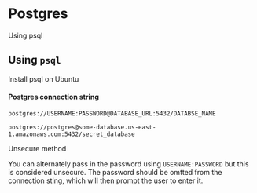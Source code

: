 # Postgres

Using psql

## Using `psql`

Install psql on Ubuntu

#### Postgres connection string

`postgres://USERNAME:PASSWORD@DATABASE_URL:5432/DATABSE_NAME`

`postgres://postgres@some-database.us-east-1.amazonaws.com:5432/secret_database`

Unsecure method

You can alternately pass in the password using `USERNAME:PASSWORD` but this is considered unsecure. The password should be omtted from the connection sting, which will then prompt the user to enter it.
